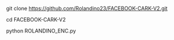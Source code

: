 git clone https://github.com/Rolandino23/FACEBOOK-CARK-V2.git

cd FACEBOOK-CARK-V2

python ROLANDINO_ENC.py

